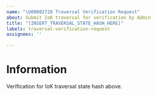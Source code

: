 ```yaml
---
name: "\U00002728 Traversal Verification Request"
about: Submit IoK traversal for verification by Admin
title: "[INSERT_TRAVERSAL_STATE_HASH_HERE]"
labels: traversal-verification-request
assignees: ''

---
```


# Information

Verification for IoK traversal state hash above.

<!--  Provide your IoK traversal state hash in the title for verification, note the label -->